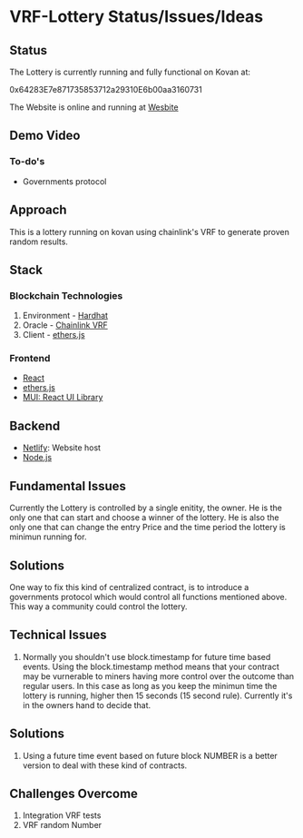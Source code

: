 # VRF-Lottery Status/Issues/Ideas

## Status

The Lottery is currently running and fully functional on Kovan at:

0x64283E7e871735853712a29310E6b00aa3160731

The Website is online and running at [Wesbite](https://frosty-noyce-15524f.netlify.app/)

## Demo Video

### To-do's

- Governments protocol

## Approach

This is a lottery running on kovan using chainlink's VRF to generate proven random results.

## Stack

### Blockchain Technologies

1. Environment - [Hardhat](https://hardhat.org/)
2. Oracle - [Chainlink VRF](https://docs.chain.link/docs/chainlink-vrf/)
3. Client - [ethers.js](https://docs.ethers.io/v5/)

### Frontend

- [React](https://reactjs.org/)
- [ethers.js](https://docs.ethers.io/v5/)
- [MUI: React UI Library](https://mui.com/)

## Backend

- [Netlify](https://www.netlify.com/): Website host
- [Node.js](https://nodejs.org/en/)

## Fundamental Issues

Currently the Lottery is controlled by a single enitity, the owner. He is the only one that can start and choose a winner of the lottery.
He is also the only one that can change the entry Price and the time period the lottery is minimun running for.

## Solutions

One way to fix this kind of centralized contract, is to introduce a governments protocol which would control all functions mentioned above.
This way a community could control the lottery.

## Technical Issues

1. Normally you shouldn't use block.timestamp for future time based events. Using the block.timestamp method means that your contract may be vurnerable to miners having more control over the outcome than regular users. In this case as long as you keep the minimun time the lottery is running, higher then 15 seconds (15 second rule). Currently it's in the owners hand to decide that.

## Solutions

1. Using a future time event based on future block NUMBER is a better version to deal with these kind of contracts.

## Challenges Overcome

1. Integration VRF tests
2. VRF random Number
